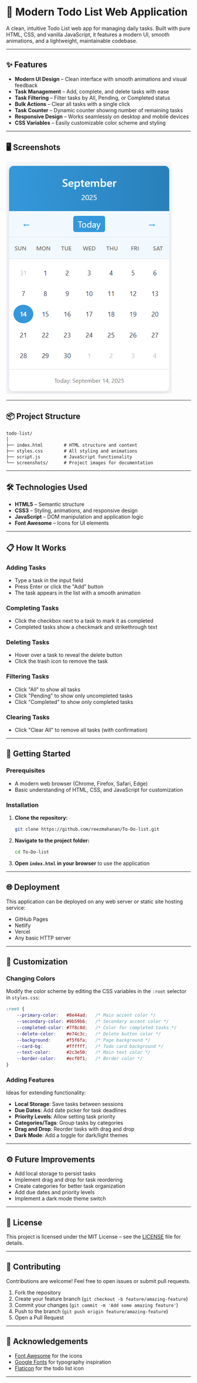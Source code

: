 # 📝 Modern Todo List Web Application

A clean, intuitive Todo List web app for managing daily tasks. Built with pure HTML, CSS, and vanilla JavaScript, it features a modern UI, smooth animations, and a lightweight, maintainable codebase.

---

## ✨ Features

- **Modern UI Design** – Clean interface with smooth animations and visual feedback
- **Task Management** – Add, complete, and delete tasks with ease
- **Task Filtering** – Filter tasks by All, Pending, or Completed status
- **Bulk Actions** – Clear all tasks with a single click
- **Task Counter** – Dynamic counter showing number of remaining tasks
- **Responsive Design** – Works seamlessly on desktop and mobile devices
- **CSS Variables** – Easily customizable color scheme and styling

---





## 🖥️ Screenshots

![Calendar Widget Screenshot](https://github.com/reezmahanan/calander/blob/main/Screenshot%202025-09-14%20112604.png)


---

## 📦 Project Structure

```
todo-list/
│
├── index.html        # HTML structure and content
├── styles.css        # All styling and animations
├── script.js         # JavaScript functionality
└── screenshots/      # Project images for documentation
```

---

## 🛠️ Technologies Used

- **HTML5** – Semantic structure
- **CSS3** – Styling, animations, and responsive design
- **JavaScript** – DOM manipulation and application logic
- **Font Awesome** – Icons for UI elements

---

## 📋 How It Works

### Adding Tasks
- Type a task in the input field
- Press Enter or click the "Add" button
- The task appears in the list with a smooth animation

### Completing Tasks
- Click the checkbox next to a task to mark it as completed
- Completed tasks show a checkmark and strikethrough text

### Deleting Tasks
- Hover over a task to reveal the delete button
- Click the trash icon to remove the task

### Filtering Tasks
- Click "All" to show all tasks
- Click "Pending" to show only uncompleted tasks
- Click "Completed" to show only completed tasks

### Clearing Tasks
- Click "Clear All" to remove all tasks (with confirmation)

---

## 🚀 Getting Started

### Prerequisites

- A modern web browser (Chrome, Firefox, Safari, Edge)
- Basic understanding of HTML, CSS, and JavaScript for customization

### Installation

1. **Clone the repository:**
   ```bash
   git clone https://github.com/reezmahanan/To-Do-list.git
   ```
2. **Navigate to the project folder:**
   ```bash
   cd To-Do-list
   ```
3. **Open `index.html` in your browser** to use the application

---

## 🌐 Deployment

This application can be deployed on any web server or static site hosting service:

- GitHub Pages
- Netlify
- Vercel
- Any basic HTTP server

---

## 🎨 Customization

### Changing Colors

Modify the color scheme by editing the CSS variables in the `:root` selector in `styles.css`:

```css
:root {
    --primary-color:   #8e44ad;   /* Main accent color */
    --secondary-color: #9b59b6;   /* Secondary accent color */
    --completed-color: #7f8c8d;   /* Color for completed tasks */
    --delete-color:    #e74c3c;   /* Delete button color */
    --background:      #f5f6fa;   /* Page background */
    --card-bg:         #ffffff;   /* Todo card background */
    --text-color:      #2c3e50;   /* Main text color */
    --border-color:    #ecf0f1;   /* Border color */
}
```

### Adding Features

Ideas for extending functionality:
- **Local Storage**: Save tasks between sessions
- **Due Dates**: Add date picker for task deadlines
- **Priority Levels**: Allow setting task priority
- **Categories/Tags**: Group tasks by categories
- **Drag and Drop**: Reorder tasks with drag and drop
- **Dark Mode**: Add a toggle for dark/light themes

---

## ⚙️ Future Improvements

- Add local storage to persist tasks
- Implement drag and drop for task reordering
- Create categories for better task organization
- Add due dates and priority levels
- Implement a dark mode theme switch

---

## 📝 License

This project is licensed under the MIT License – see the [LICENSE](LICENSE) file for details.

---

## 🤝 Contributing

Contributions are welcome! Feel free to open issues or submit pull requests.

1. Fork the repository
2. Create your feature branch (`git checkout -b feature/amazing-feature`)
3. Commit your changes (`git commit -m 'Add some amazing feature'`)
4. Push to the branch (`git push origin feature/amazing-feature`)
5. Open a Pull Request

---

## 👏 Acknowledgements

- [Font Awesome](https://fontawesome.com/) for the icons
- [Google Fonts](https://fonts.google.com/) for typography inspiration
- [Flaticon](https://www.flaticon.com/) for the todo list icon

---
